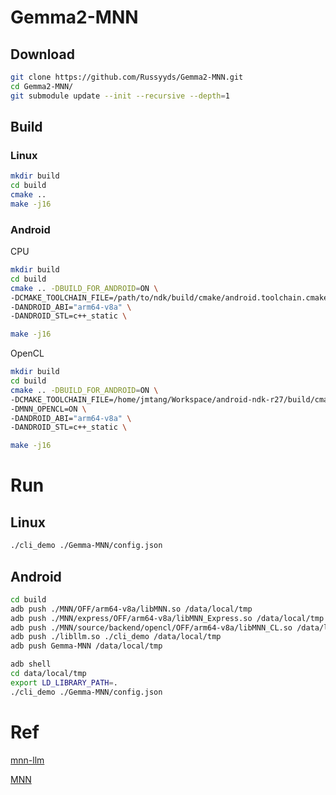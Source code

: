 # Gemma2-MNN
## Download
```bash
git clone https://github.com/Russyyds/Gemma2-MNN.git
cd Gemma2-MNN/
git submodule update --init --recursive --depth=1
```
## Build
### Linux
```bash
mkdir build
cd build
cmake .. 
make -j16
```

### Android
CPU
```bash
mkdir build
cd build
cmake .. -DBUILD_FOR_ANDROID=ON \
-DCMAKE_TOOLCHAIN_FILE=/path/to/ndk/build/cmake/android.toolchain.cmake \
-DANDROID_ABI="arm64-v8a" \
-DANDROID_STL=c++_static \

make -j16
```
OpenCL
```bash
mkdir build
cd build
cmake .. -DBUILD_FOR_ANDROID=ON \
-DCMAKE_TOOLCHAIN_FILE=/home/jmtang/Workspace/android-ndk-r27/build/cmake/android.toolchain.cmake \
-DMNN_OPENCL=ON \
-DANDROID_ABI="arm64-v8a" \
-DANDROID_STL=c++_static \

make -j16
```

# Run
## Linux
```bash
./cli_demo ./Gemma-MNN/config.json 
```
## Android
```bash
cd build
adb push ./MNN/OFF/arm64-v8a/libMNN.so /data/local/tmp
adb push ./MNN/express/OFF/arm64-v8a/libMNN_Express.so /data/local/tmp
adb push ./MNN/source/backend/opencl/OFF/arm64-v8a/libMNN_CL.so /data/local/tmp
adb push ./libllm.so ./cli_demo /data/local/tmp
adb push Gemma-MNN /data/local/tmp

adb shell
cd data/local/tmp
export LD_LIBRARY_PATH=.
./cli_demo ./Gemma-MNN/config.json 
```
# Ref
[mnn-llm](https://github.com/wangzhaode/mnn-llm)

[MNN](https://github.com/alibaba/MNN)